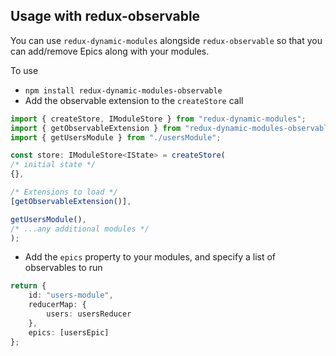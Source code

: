 ## Usage with redux-observable
You can use `redux-dynamic-modules` alongside `redux-observable` so that you can add/remove Epics along with your modules.

To use
* `npm install redux-dynamic-modules-observable`
* Add the observable extension to the `createStore` call

```typescript
import { createStore, IModuleStore } from "redux-dynamic-modules";
import { getObservableExtension } from "redux-dynamic-modules-observable";
import { getUsersModule } from "./usersModule";

const store: IModuleStore<IState> = createStore(
/* initial state */
{},

/* Extensions to load */
[getObservableExtension()],

getUsersModule(), 
/* ...any additional modules */
);
```

* Add the `epics` property to your modules, and specify a list of observables to run
```typescript
return {
    id: "users-module",
    reducerMap: {
        users: usersReducer
    },
    epics: [usersEpic]
};
```